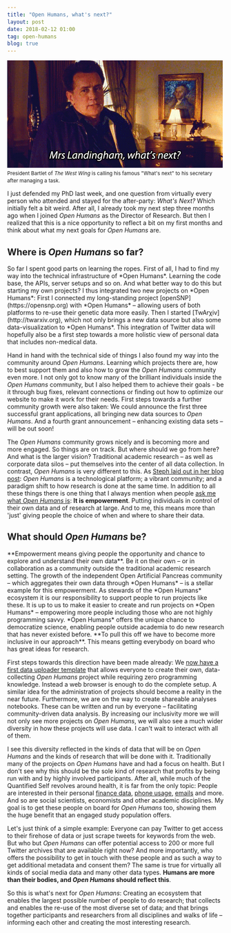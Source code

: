 ```yaml
---
title: "Open Humans, what's next?"
layout: post
date: 2018-02-12 01:00
tag: open-humans
blog: true
---
```

![](/assets/images/whatsnext.gif)
</br><small>
President Bartlet of <i>The West Wing</i> is calling his famous "What's next" to his secretary after managing a task.
</small>

I just defended my PhD last week, and one question from virtually every person who attended and stayed for the after-party: *What's Next?* Which initially felt a bit weird. After all, I already took my next step three months ago when I joined *Open Humans* as the Director of Research. But then I realized that this is a nice opportunity to reflect a bit on my first months and think about what my next goals for *Open Humans* are.

<h2>Where is <i>Open Humans</i> so far?</h2>
So far I spent good parts on learning the ropes. First of all, I had to find my way into the technical infrastructure of *Open Humans*. Learning the code base, the APIs, server setups and so on. And what better way to do this but starting my own projects? I thus integrated two new projects on *Open Humans*: First I connected my long-standing project [openSNP](https://opensnp.org) with *Open Humans* – allowing users of both platforms to re-use their genetic data more easily. Then I started [TwArχiv](http://twarxiv.org), which not only brings a new data source but also some data-visualization to *Open Humans*. This integration of Twitter data will hopefully also be a first step towards a more holistic view of personal data that includes non-medical data.

Hand in hand with the technical side of things I also found my way into the community around *Open Humans*. Learning which projects there are, how to best support them and also how to grow the *Open Humans* community even more. I not only got to know many of the brilliant individuals inside the *Open Humans* community, but I also helped them to achieve their goals - be it through bug fixes, relevant connections or finding out how to optimize our website to make it work for their needs. First steps towards a further community growth were also taken: We could announce the first three successful grant applications, all bringing new data sources to *Open Humans*. And a fourth grant announcement – enhancing existing data sets – will be out soon!

The *Open Humans* community grows nicely and is becoming more and more engaged. So things are on track. But where should we go from here? And what is the larger vision? Traditional academic research – as well as corporate data silos – put themselves into the center of all data collection. In contrast, *Open Humans* is very different to this. As [Steph laid out in her blog post](https://blog.openhumans.org/2017/12/01/what-is-open-humans-to-me/): *Open Humans* is a technological platform; a vibrant community; and a paradigm shift to how research is done at the same time. In addition to all these things there is one thing that I always mention when people [ask me what *Open Humans* is](http://ruleofthirds.de/joining-open-humans/): **It is empowerment**. Putting individuals in control of their own data and of research at large. And to me, this means more than 'just' giving people the choice of when and where to share their data.

<h2>What should <i>Open Humans</i> be?</h2>
**Empowerment means giving people the opportunity and chance to explore and understand their own data**. Be it on their own – or in collaboration as a community outside the traditional academic research setting. The growth of the independent Open Artificial Pancreas community – which aggregates their own data through *Open Humans* – is a stellar example for this empowerment. As stewards of the *Open Humans* ecosystem it is our responsibility to support people to run projects like these. It is up to us to make it easier to create and run projects on *Open Humans* – empowering more people including those who are not highly programming savvy. *Open Humans* offers the unique chance to democratize science, enabling people outside academia to do new research that has never existed before. **To pull this off we have to become more inclusive in our approach**. This means getting everybody on board who has great ideas for research.

First steps towards this direction have been made already: We [now have a first data uploader template](https://github.com/gedankenstuecke/oh_data_uploader) that allows everyone to create their own, data-collecting *Open Humans* project while requiring zero programming knowledge. Instead a web browser is enough to do the complete setup. A similar idea for the administration of projects should become a reality in the near future. Furthermore, we are on the way to create shareable analyses notebooks. These can be written and run by everyone – facilitating community-driven data analysis. By increasing our inclusivity more we will not only see more projects on *Open Humans*, we will also see a much wider diversity in how these projects will use data. I can't wait to interact with all of them.

I see this diversity reflected in the kinds of data that will be on *Open Humans* and the kinds of research that will be done with it. Traditionally many of the projects on *Open Humans* have and had a focus on health. But I don't see why this should be the sole kind of research that profits by being run with and by highly involved participants. After all, while much of the Quantified Self revolves around health, it is far from the only topic: People are interested in their personal [finance data](http://quantifiedself.com/2016/06/hidden-stories-20-years-financial-data/), [phone usage](http://jplattel.nl/quantified-phone-usage-ipython/), [emails](https://medium.com/message/my-failed-experiment-in-time-travel-3aa2240a6bc0) and more. And so are social scientists, economists and other academic disciplines. My goal is to get these people on board for *Open Humans* too, showing them the huge benefit that an engaged study population offers.

Let's just think of a simple example: Everyone can pay Twitter to get access to their firehose of data or just scrape tweets for keywords from the web. But who but *Open Humans* can offer potential access to 200 or more full Twitter archives that are available right now? And more importantly, who offers the possibility to get in touch with these people and as such a way to get additional metadata and consent them? The same is true for virtually all kinds of social media data and many other data types. **Humans are more than their bodies, and *Open Humans* should reflect this**.

So this is what's next for <i>Open Humans</i>: Creating an ecosystem that enables the largest possible number of people to do research; that collects and enables the re-use of the most diverse set of data; and that brings together participants and researchers from all disciplines and walks of life – informing each other and creating the most interesting research.

